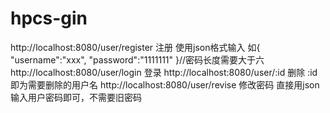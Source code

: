 # hpcs-gin
http://localhost:8080/user/register 注册
  使用json格式输入
  如{
    "username":"xxx",
    "password":"1111111"
  }//密码长度需要大于六
http://localhost:8080/user/login    登录
http://localhost:8080/user/:id      删除
  :id即为需要删除的用户名
http://localhost:8080/user/revise   修改密码
   直接用json输入用户密码即可，不需要旧密码
